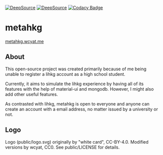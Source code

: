 [![DeepSource](https://deepsource.io/gh/metahkg/metahkg.svg/?label=active+issues&show_trend=true&token=y8Kga9A4TI3oImWWtY39BNUl)](https://deepsource.io/gh/metahkg/metahkg/?ref=repository-badge)
[![DeepSource](https://deepsource.io/gh/metahkg/metahkg.svg/?label=resolved+issues&show_trend=true&token=y8Kga9A4TI3oImWWtY39BNUl)](https://deepsource.io/gh/metahkg/metahkg/?ref=repository-badge)
[![Codacy Badge](https://app.codacy.com/project/badge/Grade/5fde18c69f8e4039ae55a8670db090fb)](https://www.codacy.com/gl/metahkg/metahkg/dashboard?utm_source=gitlab.com&utm_medium=referral&utm_content=metahkg/metahkg&utm_campaign=Badge_Grade)

# metahkg

[metahkg.wcyat.me](https://metahkg.wcyat.me)

## About

This open-source project was created primarily because of me being unable to register a lihkg account as a high school student.

Currently, it aims to simulate the lihkg experience by having all of its features with the help of material-ui and mongodb. However, I might also add other useful features.

As contrasted with lihkg, metahkg is open to everyone and anyone can create an account with a email address, no matter issued by a university or not.

## Logo

Logo (public/logo.svg) originally by "white card", CC-BY-4.0.
Modified versions by wcyat, CC0.
See public/LICENSE for details.
